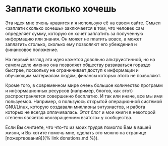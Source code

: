 # Заплати сколько хочешь

Эта идея мне очень нравится и я использую её на своем сайте.  Смысл
«заплати сколько хочешь» заключается в том, что человек сам определяет
сумму, которую он хочет заплатить за полученную информацию или
знания.  Он может не платить вовсе, а может заплатить столько, сколько
ему позволяют его убеждения и финансовое положение.

На первый взгляд эта идея кажется довольно альтруистичной, но на самом
деле именно она позволяет обществу развиваться гораздо быстрее,
поскольку не ограничивает доступ к информации и обучающим материалам
людям, финансы которых этого не позволяют.

Кроме того, в современном мире очень большое количество программ и
информационных ресурсов (например, блогов, как этот) распространяется
совершенно бесплатно.  И так или иначе, все мы ими пользуемся.
Например, я пользуюсь открытой операционной системой GNU/Linux,
которую создавали миллионы энтузиастов, и работа которых не всегда
оплачивалась.  Этот блог и мои книги в некоторой степени является
«возвращением взятого» у сообщества.

Если Вы считаете, что что-то из моих трудов помогло Вам в вашей жизни,
и Вы хотите помочь мне, сделать это можно на странице
[пожертвований]({% link donations.md %}).
